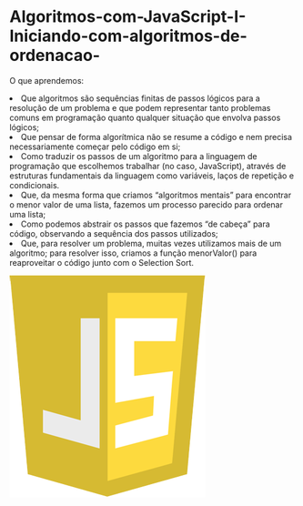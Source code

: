 # Algoritmos-com-JavaScript-I-Iniciando-com-algoritmos-de-ordenacao-

O que aprendemos:

<li> Que algoritmos são sequências finitas de passos lógicos para a resolução de um problema e que podem representar tanto problemas comuns em programação quanto qualquer situação que envolva passos lógicos;
<li>Que pensar de forma algorítmica não se resume a código e nem precisa necessariamente começar pelo código em si;
<li>Como traduzir os passos de um algoritmo para a linguagem de programação que escolhemos trabalhar (no caso, JavaScript), através de estruturas fundamentais da linguagem como variáveis, laços de repetição e condicionais.
<li> Que, da mesma forma que criamos “algoritmos mentais” para encontrar o menor valor de uma lista, fazemos um processo parecido para ordenar uma lista;
<li>Como podemos abstrair os passos que fazemos “de cabeça” para código, observando a sequência dos passos utilizados;
<li>Que, para resolver um problema, muitas vezes utilizamos mais de um algoritmo; para resolver isso, criamos a função menorValor() para reaproveitar o código junto com o Selection Sort.
  

  
   
<img src="https://github.com/marcospatton/Fundamentos-do-JavaScript-Tipos-vari-veis-e-fun-es/blob/main/logoJavaScript.png"></a>
<br><br>

